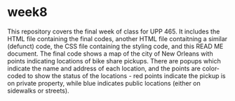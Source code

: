 # week8
This repository covers the final week of class for UPP 465. It includes the HTML file containing the final codes, another HTML file contaitning a similar (defunct) code, the CSS file containing the styling code, and this READ ME document. The final code shows a map of the city of New Orleans with points indicating locations of bike share pickups. There are popups which indicate the name and address of each location, and the points are color-coded to show the status of the locations - red points indicate the pickup is on private property, while blue indicates public locations (either on sidewalks or streets). 
